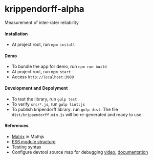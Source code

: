 # krippendorff-alpha
Measurement of inter-rater reliability

#### Installation
* At project root, run `npm install`

#### Demo
* To bundle the app for demo, run `npm run build`
* At project root, run `npm start`
* Access `http://localhost:3000`

#### Development and Depolyment
* To test the library, run `gulp test`
* To verify `src/*.js`, run `gulp lint:js`
* To publish kripendorff library: run `gulp dist`.
The file `dist/krippendorff.min.js` will be re-generated and ready to use.

#### References
* [Matrix](http://mathjs.org/docs/reference/functions.html#matrix-functions) in Mathjs
* [ES6 module structure](https://medium.com/@svinkle/getting-started-with-webpack-and-es6-modules-c465d053d988)
* [Testing syntax](https://github.com/Automattic/expect.js)
* Configure devtool source map for debugging [video](https://www.youtube.com/watch?v=yk20pAUztLo), [documentation](https://webpack.js.org/configuration/devtool/#devtool)
